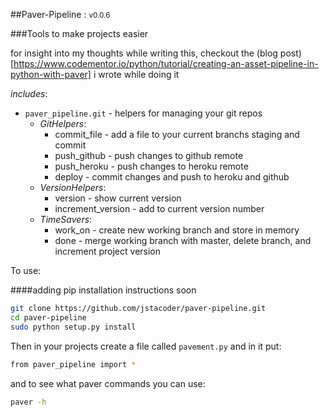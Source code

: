##Paver-Pipeline : <small>v0.0.6</small>

###Tools to make projects easier

for insight into my thoughts while writing this, checkout the (blog post)[https://www.codementor.io/python/tutorial/creating-an-asset-pipeline-in-python-with-paver] i wrote while doing it


_includes_:
*   `paver_pipeline.git` - helpers for managing your git repos
    -  *GitHelpers*: 
        *   commit_file - add a file to your current branchs staging and commit
        *   push_github - push changes to github remote
        *   push_heroku - push changes to heroku remote
        *   deploy      - commit changes and push to heroku and github
    -  *VersionHelpers*:
        *   version - show current version
        *   increment_version - add to current version number
    -  *TimeSavers*:
        *   work_on - create new working branch and store in memory
        *   done - merge working branch with master, delete branch,  and increment project version

To use:

####adding pip installation instructions soon

```bash
git clone https://github.com/jstacoder/paver-pipeline.git
cd paver-pipeline
sudo python setup.py install
```
Then in your projects create a file called `pavement.py` and in it put:

```bash
from paver_pipeline import *
```
and to see what paver commands you can use:

```bash
paver -h
```
